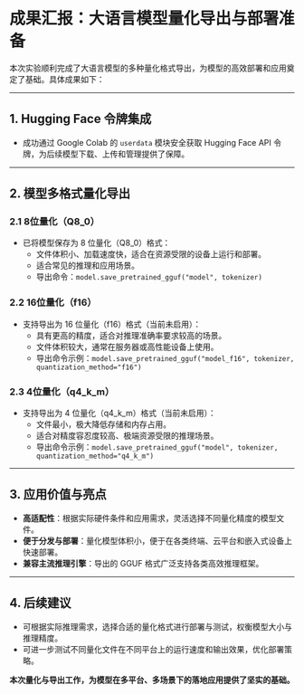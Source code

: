 # 成果汇报：大语言模型量化导出与部署准备

本次实验顺利完成了大语言模型的多种量化格式导出，为模型的高效部署和应用奠定了基础。具体成果如下：

---

## 1. Hugging Face 令牌集成

- 成功通过 Google Colab 的 `userdata` 模块安全获取 Hugging Face API 令牌，为后续模型下载、上传和管理提供了保障。

---

## 2. 模型多格式量化导出

### 2.1 8位量化（Q8_0）

- 已将模型保存为 8 位量化（Q8_0）格式：
  - 文件体积小、加载速度快，适合在资源受限的设备上运行和部署。
  - 适合常见的推理和应用场景。
  - 导出命令：`model.save_pretrained_gguf("model", tokenizer)`

### 2.2 16位量化（f16）

- 支持导出为 16 位量化（f16）格式（当前未启用）：
  - 具有更高的精度，适合对推理准确率要求较高的场景。
  - 文件体积较大，通常在服务器或高性能设备上使用。
  - 导出命令示例：`model.save_pretrained_gguf("model_f16", tokenizer, quantization_method="f16")`

### 2.3 4位量化（q4_k_m）

- 支持导出为 4 位量化（q4_k_m）格式（当前未启用）：
  - 文件最小，极大降低存储和内存占用。
  - 适合对精度容忍度较高、极端资源受限的推理场景。
  - 导出命令示例：`model.save_pretrained_gguf("model", tokenizer, quantization_method="q4_k_m")`

---

## 3. 应用价值与亮点

- **高适配性**：根据实际硬件条件和应用需求，灵活选择不同量化精度的模型文件。
- **便于分发与部署**：量化模型体积小，便于在各类终端、云平台和嵌入式设备上快速部署。
- **兼容主流推理引擎**：导出的 GGUF 格式广泛支持各类高效推理框架。

---

## 4. 后续建议

- 可根据实际推理需求，选择合适的量化格式进行部署与测试，权衡模型大小与推理精度。
- 可进一步测试不同量化文件在不同平台上的运行速度和输出效果，优化部署策略。

**本次量化与导出工作，为模型在多平台、多场景下的落地应用提供了坚实的基础。**
